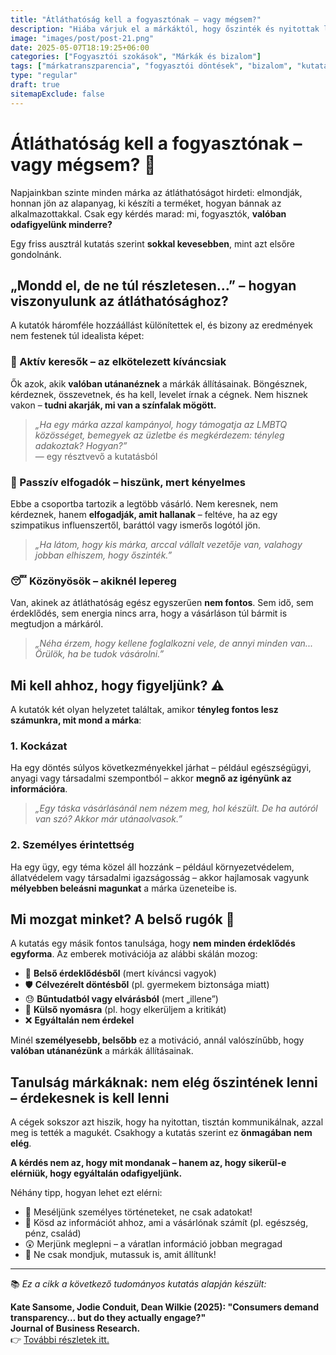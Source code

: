 ```yaml
---
title: "Átláthatóság kell a fogyasztónak – vagy mégsem?"
description: "Hiába várjuk el a márkáktól, hogy őszinték és nyitottak legyenek, a kutatások szerint a legtöbben nem is figyelünk oda, amikor azok tényleg beszélni kezdenek."
image: "images/post/post-21.png"
date: 2025-05-07T18:19:25+06:00
categories: ["Fogyasztói szokások", "Márkák és bizalom"]
tags: ["márkatranszparencia", "fogyasztói döntések", "bizalom", "kutatás"]
type: "regular"
draft: true
sitemapExclude: false
---
```


# Átláthatóság kell a fogyasztónak – vagy mégsem? 🤷

Napjainkban szinte minden márka az átláthatóságot hirdeti: elmondják, honnan jön az alapanyag, ki készíti a terméket, hogyan bánnak az alkalmazottakkal. Csak egy kérdés marad: mi, fogyasztók, **valóban odafigyelünk minderre?** 

Egy friss ausztrál kutatás szerint **sokkal kevesebben**, mint azt elsőre gondolnánk.

## „Mondd el, de ne túl részletesen…” – hogyan viszonyulunk az átláthatósághoz?

A kutatók háromféle hozzáállást különítettek el, és bizony az eredmények nem festenek túl idealista képet:

### 🧠 Aktív keresők – az elkötelezett kíváncsiak

Ők azok, akik **valóban utánanéznek** a márkák állításainak. Böngésznek, kérdeznek, összevetnek, és ha kell, levelet írnak a cégnek. Nem hisznek vakon – **tudni akarják, mi van a színfalak mögött.**

> _„Ha egy márka azzal kampányol, hogy támogatja az LMBTQ közösséget, bemegyek az üzletbe és megkérdezem: tényleg adakoztak? Hogyan?”_  
> — egy résztvevő a kutatásból

### 👀 Passzív elfogadók – hiszünk, mert kényelmes

Ebbe a csoportba tartozik a legtöbb vásárló. Nem keresnek, nem kérdeznek, hanem **elfogadják, amit hallanak** – feltéve, ha az egy szimpatikus influenszertől, baráttól vagy ismerős logótól jön.

> _„Ha látom, hogy kis márka, arccal vállalt vezetője van, valahogy jobban elhiszem, hogy őszinték.”_

### 😴 Közönyösök – akiknél lepereg

Van, akinek az átláthatóság egész egyszerűen **nem fontos**. Sem idő, sem érdeklődés, sem energia nincs arra, hogy a vásárláson túl bármit is megtudjon a márkáról.

> _„Néha érzem, hogy kellene foglalkozni vele, de annyi minden van... Örülök, ha be tudok vásárolni.”_

## Mi kell ahhoz, hogy figyeljünk? ⚠️

A kutatók két olyan helyzetet találtak, amikor **tényleg fontos lesz számunkra, mit mond a márka**:

### 1. **Kockázat**

Ha egy döntés súlyos következményekkel járhat – például egészségügyi, anyagi vagy társadalmi szempontból – akkor **megnő az igényünk az információra**.

> _„Egy táska vásárlásánál nem nézem meg, hol készült. De ha autóról van szó? Akkor már utánaolvasok.”_

### 2. **Személyes érintettség**

Ha egy ügy, egy téma közel áll hozzánk – például környezetvédelem, állatvédelem vagy társadalmi igazságosság – akkor hajlamosak vagyunk **mélyebben beleásni magunkat** a márka üzeneteibe is.

## Mi mozgat minket? A belső rugók 🧭

A kutatás egy másik fontos tanulsága, hogy **nem minden érdeklődés egyforma**. Az emberek motivációja az alábbi skálán mozog:

- 🎯 **Belső érdeklődésből** (mert kíváncsi vagyok)
- 🛡️ **Célvezérelt döntésből** (pl. gyermekem biztonsága miatt)
- 😓 **Bűntudatból vagy elvárásból** (mert „illene”)
- 🎁 **Külső nyomásra** (pl. hogy elkerüljem a kritikát)
- ❌ **Egyáltalán nem érdekel**

Minél **személyesebb, belsőbb** ez a motiváció, annál valószínűbb, hogy **valóban utánanézünk** a márkák állításainak.

## Tanulság márkáknak: nem elég őszintének lenni – **érdekesnek is kell lenni**

A cégek sokszor azt hiszik, hogy ha nyitottan, tisztán kommunikálnak, azzal meg is tették a magukét. Csakhogy a kutatás szerint ez **önmagában nem elég**.

**A kérdés nem az, hogy mit mondanak – hanem az, hogy sikerül-e elérniük, hogy egyáltalán odafigyeljünk.**

Néhány tipp, hogyan lehet ezt elérni:
- 💬 Meséljünk személyes történeteket, ne csak adatokat!
- 🎯 Kösd az információt ahhoz, ami a vásárlónak számít (pl. egészség, pénz, család)
- 😲 Merjünk meglepni – a váratlan információ jobban megragad
- 🤝 Ne csak mondjuk, mutassuk is, amit állítunk!

---

📚 _Ez a cikk a következő tudományos kutatás alapján készült:_

**Kate Sansome, Jodie Conduit, Dean Wilkie (2025): "Consumers demand transparency… but do they actually engage?"  
Journal of Business Research.**  
👉 [További részletek itt.](https://doi.org/10.1016/j.jbusres.2025.115386)

